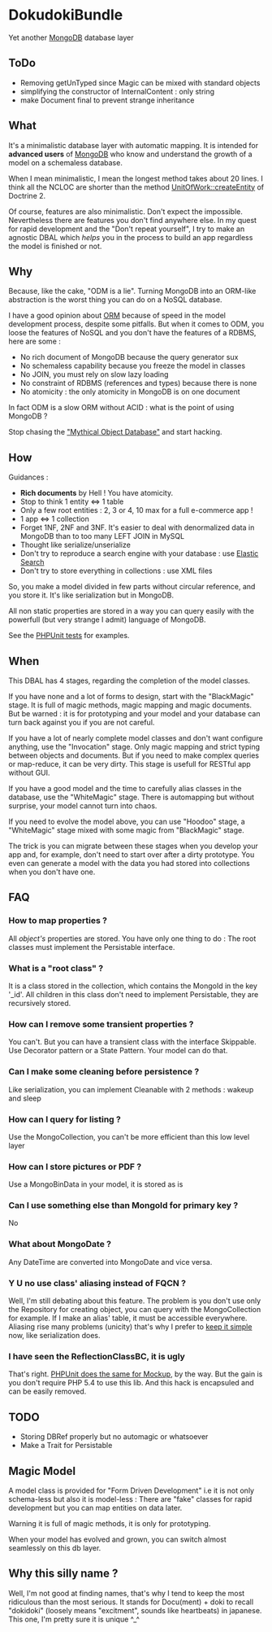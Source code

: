 DokudokiBundle
==============

Yet another [MongoDB][*2] database layer

ToDo
----

* Removing getUnTyped since Magic can be mixed with standard objects
* simplifying the constructor of InternalContent : only string
* make Document final to prevent strange inheritance

What
----

It's a minimalistic database layer with automatic mapping.
It is intended for **advanced users** of [MongoDB][*2]
who know and understand the growth of a model on a schemaless database.

When I mean minimalistic, I mean the longest method takes about 20 lines. I think all
the NCLOC are shorter than the method [UnitOfWork::createEntity][*1] of Doctrine 2.

Of course, features are also minimalistic. Don't expect the impossible. Nevertheless
there are features you don't find anywhere else. In my quest for rapid development
and the "Don't repeat yourself", I try to make an agnostic DBAL which *helps*
you in the process to build an app regardless the model is finished or not.

Why
---

Because, like the cake, "ODM is a lie". Turning MongoDB into an ORM-like
abstraction is the worst thing you can do on a NoSQL database.

I have a good opinion about [ORM][*5]
because of speed in the model development process, despite some pitfalls.
But when it comes to ODM, you loose the features of NoSQL and you don't have
the features of a RDBMS, here are some :

 * No rich document of MongoDB because the query generator sux
 * No schemaless capability because you freeze the model in classes
 * No JOIN, you must rely on slow lazy loading
 * No constraint of RDBMS (references and types) because there is none
 * No atomicity : the only atomicity in MongoDB is on one document

In fact ODM is a slow ORM without ACID : what is the point of using MongoDB ?

Stop chasing the ["Mythical Object Database"][*3] and start hacking.

How
---

Guidances :
 * **Rich documents** by Hell ! You have atomicity.
 * Stop to think 1 entity <=> 1 table
 * Only a few root entities : 2, 3 or 4, 10 max for a full e-commerce app !
 * 1 app <=> 1 collection
 * Forget 1NF, 2NF and 3NF. It's easier to deal with denormalized data in
   MongoDB than to too many LEFT JOIN in MySQL
 * Thought like serialize/unserialize
 * Don't try to reproduce a search engine with your database : use [Elastic Search][*7]
 * Don't try to store everything in collections : use XML files

So, you make a model divided in few parts without circular reference,
and you store it. It's like serialization but in MongoDB.

All non static properties are stored in a way you can query easily with the
powerfull (but very strange I admit) language of MongoDB.

See the [PHPUnit tests][*11] for examples.

When
----

This DBAL has 4 stages, regarding the completion of the model classes.

If you have none and a lot of forms to design, start with the "BlackMagic" stage.
It is full of magic methods, magic mapping and magic documents. But be warned :
it is for prototyping and your model and your database can turn back against you
if you are not careful.

If you have a lot of nearly complete model classes and don't want configure anything,
use the "Invocation" stage. Only magic mapping and strict typing between objects
and documents. But if you need to make complex queries or map-reduce, it can be
very dirty. This stage is usefull for RESTful app without GUI.

If you have a good model and the time to carefully alias classes in the database,
use the "WhiteMagic" stage. There is automapping but without surprise, your model cannot
turn into chaos.

If you need to evolve the model above, you can use "Hoodoo" stage, a
"WhiteMagic" stage mixed with some magic from "BlackMagic" stage.

The trick is you can migrate between these stages when you develop your app
and, for example, don't need to start over after a dirty prototype. You even
can generate a model with the data you had stored into collections
when you don't have one.

FAQ
---

### How to map properties ?
All *object's* properties are stored. You have only one thing to do :
The root classes must implement the Persistable interface.

### What is a "root class" ?
It is a class stored in the collection, which contains the MongoId in the key '_id'.
All children in this class don't need to implement Persistable, they are
recursively stored.

### How can I remove some transient properties ?
You can't. But you can have a transient class with the interface Skippable.
Use Decorator pattern or a State Pattern. Your model can do that.

### Can I make some cleaning before persistence ?
Like serialization, you can implement Cleanable with 2 methods : wakeup and sleep

### How can I query for listing ?
Use the MongoCollection, you can't be more efficient than this low level layer

### How can I store pictures or PDF ?
Use a MongoBinData in your model, it is stored as is

### Can I use something else than MongoId for primary key ?
No

### What about MongoDate ?
Any DateTime are converted into MongoDate and vice versa.

### Y U no use class' aliasing instead of FQCN ?
Well, I'm still debating about this feature. The problem is you don't use
only the Repository for creating object, you can query with the MongoCollection
for example. If I make an alias' table, it must be accessible everywhere.
Aliasing rise many problems (unicity) that's why I prefer to [keep it simple][*10] now,
like serialization does.

### I have seen the ReflectionClassBC, it is ugly
That's right. [PHPUnit does the same for Mockup][*4], by the way.
But the gain is you don't require PHP 5.4 to use
this lib. And this hack is encapsuled and can be easily removed.

TODO
----

 * Storing DBRef properly but no automagic or whatsoever
 * Make a Trait for Persistable

Magic Model
-----------

A model class is provided for "Form Driven Development" i.e
it is not only schema-less but also it is model-less : There are "fake" classes
for rapid development but you can map entities on data later.

Warning it is full of magic methods, it is only for prototyping.

When your model has evolved and grown, you can switch almost seamlessly
on this db layer.

Why this silly name ?
---------------------

Well, I'm not good at finding names, that's why I tend to keep the most ridiculous
than the most serious. It stands for Docu(ment) + doki to recall
"dokidoki" (loosely means "excitment", sounds like heartbeats) in japanese.
This one, I'm pretty sure it is unique ^_^

[*1]: https://github.com/doctrine/doctrine2/blob/master/lib/Doctrine/ORM/UnitOfWork.php#L2446
[*2]: http://www.mongodb.org/
[*3]: http://en.wikipedia.org/wiki/Object_database
[*4]: https://github.com/sebastianbergmann/phpunit-mock-objects/blob/1.1.1/PHPUnit/Framework/MockObject/Generator.php#L232
[*5]: http://en.wikipedia.org/wiki/Object-relational_mapping
[*7]: http://www.elasticsearch.org/
[*8]: http://www.mongodb.org/
[*10]: http://en.wikipedia.org/wiki/Keep_it_simple_stupid
[*11]: https://github.com/Trismegiste/DokudokiBundle/blob/master/Tests/Persistence/RepositoryTest.php#L43